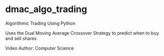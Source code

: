 # dmac_algo_trading
Algorithmic Trading Using Python

Uses the Dual Moving Average Crossover Strategy to predict when to buy and sell shares

Video Author: Computer Science

